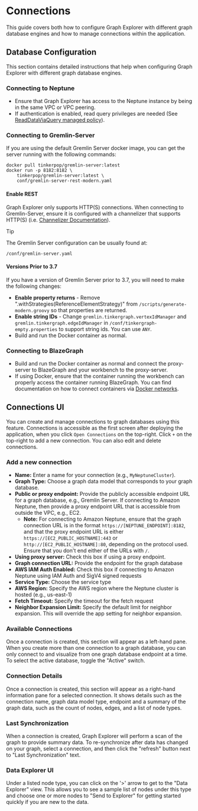 # Connections

This guide covers both how to configure Graph Explorer with different graph
database engines and how to manage connections within the application.

## Database Configuration

This section contains detailed instructions that help when configuring Graph
Explorer with different graph database engines.

### Connecting to Neptune

- Ensure that Graph Explorer has access to the Neptune instance by being in the
  same VPC or VPC peering.
- If authentication is enabled, read query privileges are needed (See
  [ReadDataViaQuery managed policy](https://docs.aws.amazon.com/neptune/latest/userguide/iam-data-access-examples.html#iam-auth-data-policy-example-read-query)).

### Connecting to Gremlin-Server

If you are using the default Gremlin Server docker image, you can get the server
running with the following commands:

```
docker pull tinkerpop/gremlin-server:latest
docker run -p 8182:8182 \
    tinkerpop/gremlin-server:latest \
    conf/gremlin-server-rest-modern.yaml
```

#### Enable REST

Graph Explorer only supports HTTP(S) connections. When connecting to
Gremlin-Server, ensure it is configured with a channelizer that supports HTTP(S)
(i.e.
[Channelizer Documentation](https://tinkerpop.apache.org/javadocs/current/full/org/apache/tinkerpop/gremlin/server/Channelizer.html)).

<!-- prettier-ignore -->
> [!TIP] 
> The Gremlin Server configuration can be usually found at:
>
> ```
> /conf/gremlin-server.yaml
> ```

#### Versions Prior to 3.7

If you have a version of Gremlin Server prior to 3.7, you will need to make the
following changes:

- **Enable property returns** - Remove
  ".withStrategies(ReferenceElementStrategy)" from
  `/scripts/generate-modern.groovy` so that properties are returned.
- **Enable string IDs** - Change `gremlin.tinkergraph.vertexIdManager` and
  `gremlin.tinkergraph.edgeIdManager` in `/conf/tinkergraph-empty.properties` to
  support string ids. You can use `ANY`.
- Build and run the Docker container as normal.

### Connecting to BlazeGraph

- Build and run the Docker container as normal and connect the proxy-server to
  BlazeGraph and your workbench to the proxy-server.
- If using Docker, ensure that the container running the workbench can properly
  access the container running BlazeGraph. You can find documentation on how to
  connect containers via [Docker networks](https://docs.docker.com/network/).

## Connections UI

You can create and manage connections to graph databases using this feature.
Connections is accessible as the first screen after deploying the application,
when you click `Open Connections` on the top-right. Click `+` on the top-right
to add a new connection. You can also edit and delete connections.

### Add a new connection

- **Name:** Enter a name for your connection (e.g., `MyNeptuneCluster`).
- **Graph Type:** Choose a graph data model that corresponds to your graph
  database.
- **Public or proxy endpoint:** Provide the publicly accessible endpoint URL for
  a graph database, e.g., Gremlin Server. If connecting to Amazon Neptune, then
  provide a proxy endpoint URL that is accessible from outside the VPC, e.g.,
  EC2.
  - **Note:** For connecting to Amazon Neptune, ensure that the graph connection
    URL is in the format `https://[NEPTUNE_ENDPOINT]:8182`, and that the proxy
    endpoint URL is either `https://[EC2_PUBLIC_HOSTNAME]:443` or
    `http://[EC2_PUBLIC_HOSTNAME]:80`, depending on the protocol used. Ensure
    that you don't end either of the URLs with `/`.
- **Using proxy server:** Check this box if using a proxy endpoint.
- **Graph connection URL:** Provide the endpoint for the graph database
- **AWS IAM Auth Enabled:** Check this box if connecting to Amazon Neptune using
  IAM Auth and SigV4 signed requests
- **Service Type:** Choose the service type
- **AWS Region:** Specify the AWS region where the Neptune cluster is hosted
  (e.g., us-east-1)
- **Fetch Timeout:** Specify the timeout for the fetch request
- **Neighbor Expansion Limit:** Specify the default limit for neighbor
  expansion. This will override the app setting for neighbor expansion.

### Available Connections

Once a connection is created, this section will appear as a left-hand pane. When
you create more than one connection to a graph database, you can only connect to
and visualize from one graph database endpoint at a time. To select the active
database, toggle the "Active" switch.

### Connection Details

Once a connection is created, this section will appear as a right-hand
information pane for a selected connection. It shows details such as the
connection name, graph data model type, endpoint and a summary of the graph
data, such as the count of nodes, edges, and a list of node types.

### Last Synchronization

When a connection is created, Graph Explorer will perform a scan of the graph to
provide summary data. To re-synchronize after data has changed on your graph,
select a connection, and then click the "refresh" button next to "Last
Synchronization" text.

### Data Explorer UI

Under a listed node type, you can click on the '>' arrow to get to the "Data
Explorer" view. This allows you to see a sample list of nodes under this type
and choose one or more nodes to "Send to Explorer" for getting started quickly
if you are new to the data.
